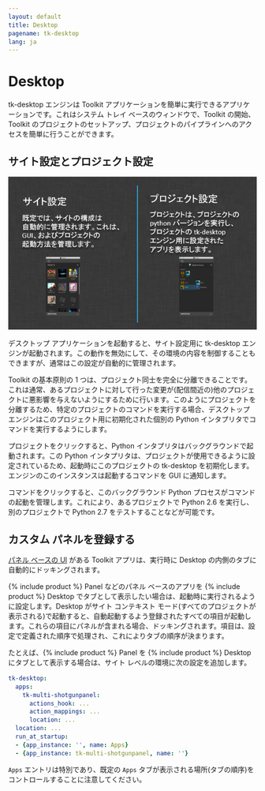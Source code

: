 ```yaml
---
layout: default
title: Desktop
pagename: tk-desktop
lang: ja
---
```


# Desktop

tk-desktop エンジンは Toolkit アプリケーションを簡単に実行できるアプリケーションです。これはシステム トレイ ベースのウィンドウで、Toolkit の開始、Toolkit のプロジェクトのセットアップ、プロジェクトのパイプラインへのアクセスを簡単に行うことができます。

## サイト設定とプロジェクト設定

![プロセス](../images/engines/processes.png)

デスクトップ アプリケーションを起動すると、サイト設定用に tk-desktop エンジンが起動されます。この動作を無効にして、その環境の内容を制御することもできますが、通常はこの設定が自動的に管理されます。

Toolkit の基本原則の 1 つは、プロジェクト同士を完全に分離できることです。これは通常、あるプロジェクトに対して行った変更が(配信間近の)他のプロジェクトに悪影響を与えないようにするために行います。このようにプロジェクトを分離するため、特定のプロジェクトのコマンドを実行する場合、デスクトップ エンジンはこのプロジェクト用に初期化された個別の Python インタプリタでコマンドを実行するようにします。

プロジェクトをクリックすると、Python インタプリタはバックグラウンドで起動されます。この Python インタプリタは、プロジェクトが使用できるように設定されているため、起動時にこのプロジェクトの tk-desktop を初期化します。エンジンのこのインスタンスは起動するコマンドを GUI に通知します。

コマンドをクリックすると、このバックグラウンド Python プロセスがコマンドの起動を管理します。これにより、あるプロジェクトで Python 2.6 を実行し、別のプロジェクトで Python 2.7 をテストすることなどが可能です。

## カスタム パネルを登録する

[パネル ベースの UI](http://developer.shotgunsoftware.com/tk-core/platform.html#sgtk.platform.Engine.show_panel) がある Toolkit アプリは、実行時に Desktop の内側のタブに自動的にドッキングされます。

{% include product %} Panel などのパネル ベースのアプリを {% include product %} Desktop でタブとして表示したい場合は、起動時に実行されるように設定します。Desktop がサイト コンテキスト モード(すべてのプロジェクトが表示される)で起動すると、自動起動するよう登録されたすべての項目が起動します。これらの項目にパネルが含まれる場合、ドッキングされます。項目は、設定で定義された順序で処理され、これによりタブの順序が決まります。

たとえば、{% include product %} Panel を {% include product %} Desktop にタブとして表示する場合は、サイト レベルの環境に次の設定を追加します。

```yaml
tk-desktop:
  apps:
    tk-multi-shotgunpanel:
      actions_hook: ...
      action_mappings: ...
      location: ...
  location: ...
  run_at_startup:
  - {app_instance: '', name: Apps}
  - {app_instance: tk-multi-shotgunpanel, name: ''}
```

`Apps` エントリは特別であり、既定の `Apps` タブが表示される場所(タブの順序)をコントロールすることに注意してください。

